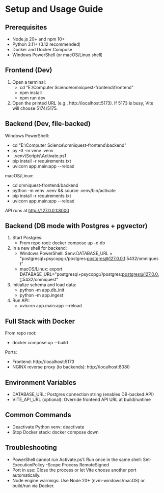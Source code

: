 # Setup and Usage Guide

## Prerequisites
- Node.js 20+ and npm 10+
- Python 3.11+ (3.12 recommended)
- Docker and Docker Compose
- Windows PowerShell (or macOS/Linux shell)

## Frontend (Dev)
1) Open a terminal:
   - cd "E:\Computer Science\omniquest-frontend\frontend"
   - npm install
   - npm run dev
2) Open the printed URL (e.g., http://localhost:5173). If 5173 is busy, Vite will choose 5174/5175.

## Backend (Dev, file-backed)
Windows PowerShell:
- cd "E:\Computer Science\omniquest-frontend\backend"
- py -3 -m venv .venv
- .\.venv\Scripts\Activate.ps1
- pip install -r requirements.txt
- uvicorn app.main:app --reload

macOS/Linux:
- cd omniquest-frontend/backend
- python -m venv .venv && source .venv/bin/activate
- pip install -r requirements.txt
- uvicorn app.main:app --reload

API runs at http://127.0.0.1:8000

## Backend (DB mode with Postgres + pgvector)
1) Start Postgres:
   - From repo root: docker compose up -d db
2) In a new shell for backend:
   - Windows PowerShell: $env:DATABASE_URL = "postgresql+psycopg://postgres:postgres@127.0.0.1:5432/omniquest"
   - macOS/Linux: export DATABASE_URL="postgresql+psycopg://postgres:postgres@127.0.0.1:5432/omniquest"
3) Initialize schema and load data:
   - python -m app.db_init
   - python -m app.ingest
4) Run API:
   - uvicorn app.main:app --reload

## Full Stack with Docker
From repo root:
- docker compose up --build

Ports:
- Frontend: http://localhost:5173
- NGINX reverse proxy (to backends): http://localhost:8080

## Environment Variables
- DATABASE_URL: Postgres connection string (enables DB-backed API)
- VITE_API_URL (optional): Override frontend API URL at build/runtime

## Common Commands
- Deactivate Python venv: deactivate
- Stop Docker stack: docker compose down

## Troubleshooting
- PowerShell cannot run Activate.ps1: Run once in the same shell: Set-ExecutionPolicy -Scope Process RemoteSigned
- Port in use: Close the process or let Vite choose another port automatically.
- Node engine warnings: Use Node 20+ (nvm-windows/macOS) or build/run via Docker.


